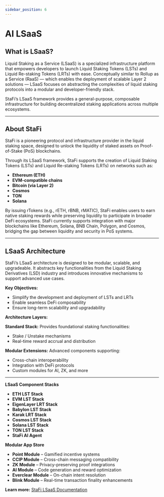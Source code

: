 ```yaml
---
sidebar_position: 6
---
```


# AI LSaaS

## What is LSaaS?

Liquid Staking as a Service (LSaaS) is a specialized infrastructure platform that empowers developers to launch Liquid Staking Tokens (LSTs) and Liquid Re-staking Tokens (LRTs) with ease. Conceptually similar to Rollup as a Service (RaaS) — which enables the deployment of scalable Layer 2 solutions — LSaaS focuses on abstracting the complexities of liquid staking protocols into a modular and developer-friendly stack.

StaFi’s LSaaS framework provides a general-purpose, composable infrastructure for building decentralized staking applications across multiple ecosystems.

---

## About StaFi

StaFi is a pioneering protocol and infrastructure provider in the liquid staking space, designed to unlock the liquidity of staked assets on Proof-of-Stake (PoS) blockchains.

Through its LSaaS framework, StaFi supports the creation of Liquid Staking Tokens (LSTs) and Liquid Re-staking Tokens (LRTs) on networks such as:

- **Ethereum (ETH)**
- **EVM-compatible chains**
- **Bitcoin (via Layer 2)**
- **Cosmos**
- **TON**
- **Solana**

By issuing rTokens (e.g., rETH, rBNB, rMATIC), StaFi enables users to earn native staking rewards while preserving liquidity to participate in broader DeFi ecosystems. StaFi currently supports integration with major blockchains like Ethereum, Solana, BNB Chain, Polygon, and Cosmos, bridging the gap between liquidity and security in PoS systems.

---

## **LSaaS Architecture**

StaFi’s LSaaS architecture is designed to be modular, scalable, and upgradeable. It abstracts key functionalities from the Liquid Staking Derivatives (LSD) industry and introduces innovative mechanisms to support advanced use cases.

**Key Objectives:**

- Simplify the development and deployment of LSTs and LRTs
- Enable seamless DeFi composability
- Ensure long-term scalability and upgradability

**Architecture Layers:**

**Standard Stack:** Provides foundational staking functionalities:

- Stake / Unstake mechanisms
- Real-time reward accrual and distribution

**Modular Extensions:** Advanced components supporting:

- Cross-chain interoperability
- Integration with DeFi protocols
- Custom modules for AI, ZK, and more

---

**LSaaS Component Stacks**

- **ETH LST Stack**
- **EVM LST Stack**
- **EigenLayer LRT Stack**
- **Babylon LST Stack**
- **Karak LRT Stack**
- **Cosmos LST Stack**
- **Solana LST Stack**
- **TON LST Stack**
- **StaFi AI Agent**

**Modular App Store** 

- **Point Module** – Gamified incentive systems
- **CCIP Module** – Cross-chain messaging compatibility
- **ZK Module** – Privacy-preserving proof integrations
- **AI Module** – Code generation and reward optimization
- **Everclear Module** – On-chain intent resolution
- **Blink Module** – Real-time transaction finality enhancements

**Learn more:** [StaFi LSaaS Documentation](https://docs.stafi.io/lsaas/architecture_overview/)